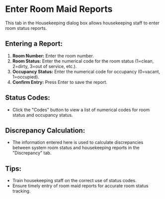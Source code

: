 # Enter Room Maid Reports

This tab in the Housekeeping dialog box allows housekeeping staff to enter room status reports.

## Entering a Report:

1. **Room Number:** Enter the room number.
2. **Room Status:**  Enter the numerical code for the room status (1=clean, 2=dirty, 3=out of service, etc.).
3. **Occupancy Status:**  Enter the numerical code for occupancy (0=vacant, 1=occupied).
4. **Confirm Entry:** Press Enter to save the report. 

## Status Codes:

* Click the "Codes" button to view a list of numerical codes for room status and occupancy status. 

## Discrepancy Calculation:

* The information entered here is used to calculate discrepancies between system room status and housekeeping reports in the "Discrepancy" tab.

## Tips:

* Train housekeeping staff on the correct use of status codes. 
* Ensure timely entry of room maid reports for accurate room status tracking.